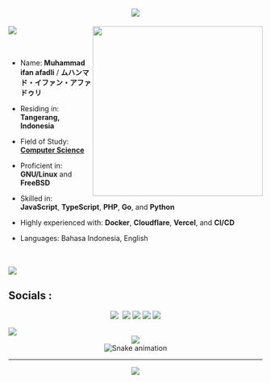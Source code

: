 
<h1 align="center">
    <img src="https://readme-typing-svg.herokuapp.com/?font=Righteous&size=35&center=true&vCenter=true&width=500&height=70&duration=4000&lines=Hi+There!+👋;+I'm+Muhammad+ifan+afadli!;" />
</h1>
<img src="https://user-images.githubusercontent.com/73097560/115834477-dbab4500-a447-11eb-908a-139a6edaec5c.gif">

<img width="337" src="https://i.pinimg.com/736x/2a/27/07/2a270783351724ad6549182cebff5c33.jpg" align=right />
<br/>
<br/>
<br/>

- Name: **Muhammad ifan afadli** / **ムハンマド・イファン・アファドゥリ**

- Residing in: **Tangerang, Indonesia**

- Field of Study: [**Computer Science**](https://if.uigm.ac.id/home/)

- Proficient in: **GNU/Linux** and **FreeBSD**

- Skilled in: **JavaScript**, **TypeScript**, **PHP**, **Go**, and **Python**

- Highly experienced with: **Docker**, **Cloudflare**, **Vercel**, and **CI/CD**

- Languages: Bahasa Indonesia, English

<br/>
<br/>

<img src="https://user-images.githubusercontent.com/73097560/115834477-dbab4500-a447-11eb-908a-139a6edaec5c.gif"> 

## Socials :
<p align='center'>
<a href="#"><img src="https://img.shields.io/badge/%23-DAC6C2?style=for-the-badge"/></a> <img </a> <a href="https://www.tiktok.com/@godblesskael"><img src="https://img.shields.io/badge/TIKTOK-DAC6C2?style=for-the-badge"/></a> <a href="https://instagram.com/ifanafdli_"><img src="https://img.shields.io/badge/INSTAGRAM-DAC6C2?style=for-the-badge"/></a> <a href="https://linkedin.com/in/Ifanafadli"><img src="https://img.shields.io/badge/LINKEDIN-DAC6C2?style=for-the-badge"/></a> <a href="#"><img src="https://img.shields.io/badge/%23-DAC6C2?style=for-the-badge"/></a>
</p>
<img src="https://user-images.githubusercontent.com/73097560/115834477-dbab4500-a447-11eb-908a-139a6edaec5c.gif"> 
<!-- Gaming Game Repo View -->
<div align="center">
  <img src="https://user-images.githubusercontent.com/22107794/139580686-887df369-edb8-4bc8-b607-4fbf6d7e4866.gif">

<!-- Snake Game Repo View -->
<div align="center">
  <img src="https://profile-readme-generator.com/assets/snake.svg" alt="Snake animation" />
</div>


---
[![](https://visitcount.itsvg.in/api?id=faantx&icon=0&color=0)](https://visitcount.itsvg.in)


